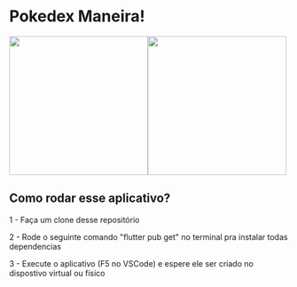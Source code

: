 # Pokedex Maneira!
<span align="center">
  <div style="display: flex; flex-direction: row; justify-content: space=between;">
    <img src="https://github.com/hisnaider/Pokedex_Project/assets/13882534/c4d78b94-a1a8-4a56-ba5b-41d42ec07364" width=250px>
    <img src="https://github.com/hisnaider/Pokedex_Project/assets/13882534/9e287c7c-e7b2-4590-8b93-d6f43995b717" width=250px>
  </div>
</span>

## Como rodar esse aplicativo?

1 - Faça um clone desse repositório

2 - Rode o seguinte comando "flutter pub get" no terminal pra instalar todas dependencias

3 - Execute o aplicativo (F5 no VSCode) e espere ele ser criado no dispostivo virtual ou fisico
